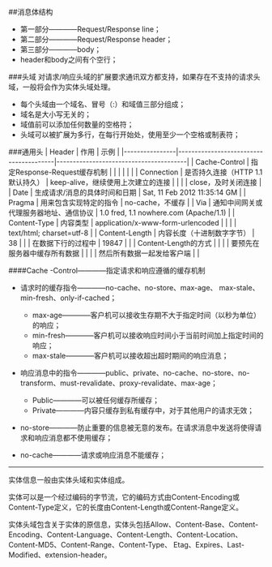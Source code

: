 ##消息体结构
- 第一部分————Request/Response line；
- 第二部分————Request/Response header；
- 第三部分————body；
- header和body之间有个空行；

###头域
对请求/响应头域的扩展要求通讯双方都支持，如果存在不支持的请求头域，一般将会作为实体头域处理。

- 每个头域由一个域名、冒号（:）和域值三部分组成；
- 域名是大小写无关的；
- 域值前可以添加任何数量的空格符；
- 头域可以被扩展为多行，在每行开始处，使用至少一个空格或制表符；

###通用头
|     Header     |                  作用                  |                  示例                  |
|----------------|----------------------------------------|----------------------------------------|
| Cache-Control  | 指定Response-Request缓存机制           |                                        |
|                |                                        |                                        |
| Connection     | 是否持久连接（HTTP 1.1默认持久）       | keep-alive，继续使用上次建立的连接     |
|                |                                        | close，及时关闭连接                    |
| Date           | 生成请求/消息的具体时间和日期          | Sat, 11 Feb 2012 11:35:14 GM           |
| Pragma         | 用来包含实现特定的指令                 | no-cache，不缓存                       |
| Via            | 通知中间网关或代理服务器地址、通信协议 | 1.0 fred, 1.1 nowhere.com (Apache/1.1) |
| Content-Type   | 内容类型                               | application/x-www-form-urlencoded      |
|                |                                        | text/html; charset=utf-8               |
| Content-Length | 内容长度（十进制数字字节）             | 38                                     |
|                | 在数据下行的过程中                     | 19847                                  |
|                | Content-Length的方式                   |                                        |
|                | 要预先在服务器中缓存所有数据           |                                        |
|                | 然后所有数据一起发给客户端             |                                        |


####Cache -Control————指定请求和响应遵循的缓存机制
- 请求时的缓存指令————no-cache、no-store、max-age、 max-stale、min-fresh、only-if-cached；
    + max-age————客户机可以接收生存期不大于指定时间（以秒为单位）的响应；
    + min-fresh————客户机可以接收响应时间小于当前时间加上指定时间的响应；
    + max-stale————客户机可以接收超出超时期间的响应消息；
- 响应消息中的指令————public、private、no-cache、no-store、no-transform、must-revalidate、proxy-revalidate、max-age；
    + Public————可以被任何缓存所缓存；
    + Private————内容只缓存到私有缓存中，对于其他用户的请求无效；

- no-store————防止重要的信息被无意的发布。在请求消息中发送将使得请求和响应消息都不使用缓存；
- no-cache————请求或响应消息不能缓存；

---
实体信息一般由实体头域和实体组成。

实体可以是一个经过编码的字节流，它的编码方式由Content-Encoding或Content-Type定义，它的长度由Content-Length或Content-Range定义。

实体头域包含关于实体的原信息，实体头包括Allow、Content-Base、Content-Encoding、Content-Language、Content-Length、Content-Location、Content-MD5、Content-Range、Content-Type、 Etag、Expires、Last-Modified、extension-header。